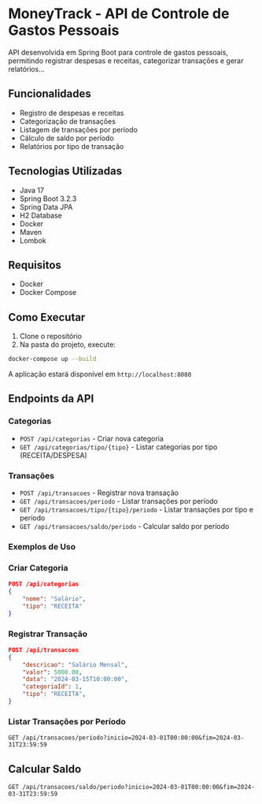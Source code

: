# MoneyTrack - API de Controle de Gastos Pessoais

API desenvolvida em Spring Boot para controle de gastos pessoais, permitindo registrar despesas e receitas, categorizar transações e gerar relatórios...

## Funcionalidades

- Registro de despesas e receitas
- Categorização de transações
- Listagem de transações por período
- Cálculo de saldo por período
- Relatórios por tipo de transação

## Tecnologias Utilizadas

- Java 17
- Spring Boot 3.2.3
- Spring Data JPA
- H2 Database
- Docker
- Maven
- Lombok

## Requisitos

- Docker
- Docker Compose

## Como Executar

1. Clone o repositório
2. Na pasta do projeto, execute:
```bash
docker-compose up --build
```

A aplicação estará disponível em `http://localhost:8080`

## Endpoints da API

### Categorias

- `POST /api/categorias` - Criar nova categoria
- `GET /api/categorias/tipo/{tipo}` - Listar categorias por tipo (RECEITA/DESPESA)

### Transações

- `POST /api/transacoes` - Registrar nova transação
- `GET /api/transacoes/periodo` - Listar transações por período
- `GET /api/transacoes/tipo/{tipo}/periodo` - Listar transações por tipo e período
- `GET /api/transacoes/saldo/periodo` - Calcular saldo por período

### Exemplos de Uso

### Criar Categoria
```json
POST /api/categorias
{
    "nome": "Salário",
    "tipo": "RECEITA"
}
```

### Registrar Transação
```json
POST /api/transacoes
{
    "descricao": "Salário Mensal",
    "valor": 5000.00,
    "data": "2024-03-15T10:00:00",
    "categoriaId": 1,
    "tipo": "RECEITA",
}
```

### Listar Transações por Período
```
GET /api/transacoes/periodo?inicio=2024-03-01T00:00:00&fim=2024-03-31T23:59:59
```

## Calcular Saldo
```
GET /api/transacoes/saldo/periodo?inicio=2024-03-01T00:00:00&fim=2024-03-31T23:59:59
``` 
